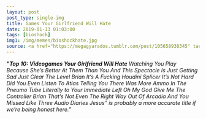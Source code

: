 ```yaml
---
layout: post
post_type: single-img
title: Games Your Girlfriend Will Hate
date: 2019-01-13 01:03:00
tags: [bioshock]
img1: /img/memes/bioshockhate.jpg
source: <a href="https://megagyarados.tumblr.com/post/105658938345" target="_blank" rel="nofollow">megagyarados</a>
---
```

***"Top 10: Videogames Your Girlfriend Will Hate** Watching You Play Because She’s Better At Them Than You And This Spectacle Is Just Getting Sad Just Clear The Level Brian It’s A Fucking Houdini Splicer It’s Not Hard Did You Even Listen To Atlas Telling You There Was More Ammo In The Pneumo Tube Literally to Your Immediate Left Oh My God Give Me The Controller Brian That’s Not Even The Right Way Out Of Arcadia And You Missed Like Three Audio Diaries Jesus” is probably a more accurate title if we’re being honest here."*
